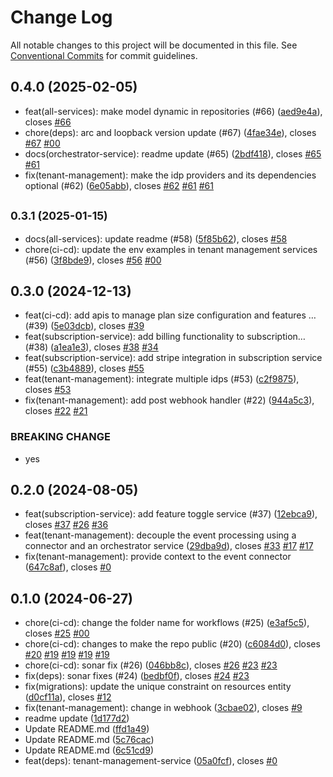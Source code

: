# Change Log

All notable changes to this project will be documented in this file.
See [Conventional Commits](https://conventionalcommits.org) for commit guidelines.

## 0.4.0 (2025-02-05)

* feat(all-services): make model dynamic in repositories (#66) ([aed9e4a](https://github.com/sourcefuse/arc-saas/commit/aed9e4a)), closes [#66](https://github.com/sourcefuse/arc-saas/issues/66)
* chore(deps): arc and loopback version update (#67) ([4fae34e](https://github.com/sourcefuse/arc-saas/commit/4fae34e)), closes [#67](https://github.com/sourcefuse/arc-saas/issues/67) [#00](https://github.com/sourcefuse/arc-saas/issues/00)
* docs(orchestrator-service): readme update (#65) ([2bdf418](https://github.com/sourcefuse/arc-saas/commit/2bdf418)), closes [#65](https://github.com/sourcefuse/arc-saas/issues/65) [#61](https://github.com/sourcefuse/arc-saas/issues/61)
* fix(tenant-management): make the idp providers and its dependencies optional (#62) ([6e05abb](https://github.com/sourcefuse/arc-saas/commit/6e05abb)), closes [#62](https://github.com/sourcefuse/arc-saas/issues/62) [#61](https://github.com/sourcefuse/arc-saas/issues/61) [#61](https://github.com/sourcefuse/arc-saas/issues/61)





## <small>0.3.1 (2025-01-15)</small>

* docs(all-services): update readme (#58) ([5f85b62](https://github.com/sourcefuse/arc-saas/commit/5f85b62)), closes [#58](https://github.com/sourcefuse/arc-saas/issues/58)
* chore(ci-cd): update the env examples in tenant management services (#56) ([3f8bde9](https://github.com/sourcefuse/arc-saas/commit/3f8bde9)), closes [#56](https://github.com/sourcefuse/arc-saas/issues/56) [#00](https://github.com/sourcefuse/arc-saas/issues/00)





## 0.3.0 (2024-12-13)

* feat(ci-cd): add apis to manage plan size configuration and features … (#39) ([5e03dcb](https://github.com/sourcefuse/arc-saas/commit/5e03dcb)), closes [#39](https://github.com/sourcefuse/arc-saas/issues/39)
* feat(subscription-service): add billing functionality to subscription… (#38) ([a1ea1e3](https://github.com/sourcefuse/arc-saas/commit/a1ea1e3)), closes [#38](https://github.com/sourcefuse/arc-saas/issues/38) [#34](https://github.com/sourcefuse/arc-saas/issues/34)
* feat(subscription-service): add stripe integration in subscription service (#55) ([c3b4889](https://github.com/sourcefuse/arc-saas/commit/c3b4889)), closes [#55](https://github.com/sourcefuse/arc-saas/issues/55)
* feat(tenant-management): integrate multiple idps (#53) ([c2f9875](https://github.com/sourcefuse/arc-saas/commit/c2f9875)), closes [#53](https://github.com/sourcefuse/arc-saas/issues/53)
* fix(tenant-management): add post webhook handler (#22) ([944a5c3](https://github.com/sourcefuse/arc-saas/commit/944a5c3)), closes [#22](https://github.com/sourcefuse/arc-saas/issues/22) [#21](https://github.com/sourcefuse/arc-saas/issues/21)


### BREAKING CHANGE

* yes




## 0.2.0 (2024-08-05)

* feat(subscription-service): add feature toggle service (#37) ([12ebca9](https://github.com/sourcefuse/arc-saas/commit/12ebca9)), closes [#37](https://github.com/sourcefuse/arc-saas/issues/37) [#26](https://github.com/sourcefuse/arc-saas/issues/26) [#36](https://github.com/sourcefuse/arc-saas/issues/36)
* feat(tenant-management): decouple the event processing using a connector and an orchestrator service ([29dba9d](https://github.com/sourcefuse/arc-saas/commit/29dba9d)), closes [#33](https://github.com/sourcefuse/arc-saas/issues/33) [#17](https://github.com/sourcefuse/arc-saas/issues/17) [#17](https://github.com/sourcefuse/arc-saas/issues/17)
* fix(tenant-management): provide context to the event connector ([647c8af](https://github.com/sourcefuse/arc-saas/commit/647c8af)), closes [#0](https://github.com/sourcefuse/arc-saas/issues/0)





## 0.1.0 (2024-06-27)

* chore(ci-cd): change the folder name for workflows (#25) ([e3af5c5](https://github.com/sourcefuse/arc-saas/commit/e3af5c5)), closes [#25](https://github.com/sourcefuse/arc-saas/issues/25) [#00](https://github.com/sourcefuse/arc-saas/issues/00)
* chore(ci-cd): changes to make the repo public (#20) ([c6084d0](https://github.com/sourcefuse/arc-saas/commit/c6084d0)), closes [#20](https://github.com/sourcefuse/arc-saas/issues/20) [#19](https://github.com/sourcefuse/arc-saas/issues/19) [#19](https://github.com/sourcefuse/arc-saas/issues/19) [#19](https://github.com/sourcefuse/arc-saas/issues/19) [#19](https://github.com/sourcefuse/arc-saas/issues/19)
* chore(ci-cd): sonar fix (#26) ([046bb8c](https://github.com/sourcefuse/arc-saas/commit/046bb8c)), closes [#26](https://github.com/sourcefuse/arc-saas/issues/26) [#23](https://github.com/sourcefuse/arc-saas/issues/23) [#23](https://github.com/sourcefuse/arc-saas/issues/23)
* fix(deps): sonar fixes (#24) ([bedbf0f](https://github.com/sourcefuse/arc-saas/commit/bedbf0f)), closes [#24](https://github.com/sourcefuse/arc-saas/issues/24) [#23](https://github.com/sourcefuse/arc-saas/issues/23)
* fix(migrations): update the unique constraint on resources entity ([d0cf11a](https://github.com/sourcefuse/arc-saas/commit/d0cf11a)), closes [#12](https://github.com/sourcefuse/arc-saas/issues/12)
* fix(tenant-management): change in webhook ([3cbae02](https://github.com/sourcefuse/arc-saas/commit/3cbae02)), closes [#9](https://github.com/sourcefuse/arc-saas/issues/9)
* readme update ([1d177d2](https://github.com/sourcefuse/arc-saas/commit/1d177d2))
* Update README.md ([ffd1a49](https://github.com/sourcefuse/arc-saas/commit/ffd1a49))
* Update README.md ([5c76cac](https://github.com/sourcefuse/arc-saas/commit/5c76cac))
* Update README.md ([6c51cd9](https://github.com/sourcefuse/arc-saas/commit/6c51cd9))
* feat(deps): tenant-management-service ([05a0fcf](https://github.com/sourcefuse/arc-saas/commit/05a0fcf)), closes [#0](https://github.com/sourcefuse/arc-saas/issues/0)

